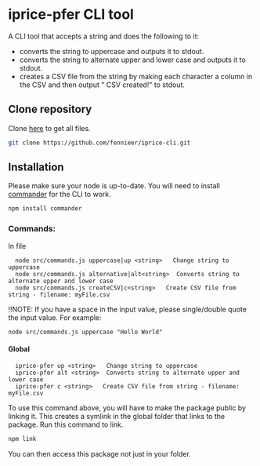 # iprice-pfer CLI tool

A CLI tool that accepts a string and does the following to it:
- converts the string to uppercase and outputs it to stdout.
- converts the string to alternate upper and lower case and outputs it to stdout.
- creates a CSV file from the string by making each character a column in the CSV and then output &quot; CSV created!&quot; to stdout.

## Clone repository

Clone [here](https://github.com/fennieer/iprice-cli.git) to get all files.

```bash
git clone https://github.com/fennieer/iprice-cli.git
```

## Installation

Please make sure your node is up-to-date. 
You will need to install [commander](https://github.com/tj/commander.js/#installation) for the CLI to work.

```bash
npm install commander
```

### Commands:

In file
```terminal
  node src/commands.js uppercase|up <string>   Change string to uppercase
  node src/commands.js alternative|alt<string>  Converts string to alternate upper and lower case
  node src/commands.js createCSV|c<string>   Create CSV file from string - filename: myFile.csv
```

!!NOTE: If you have a space in the input value, please single/double quote the input value. 
For example:
```terminal
node src/commands.js uppercase "Hello World"
```

#### Global
```terminal
  iprice-pfer up <string>   Change string to uppercase
  iprice-pfer alt <string>  Converts string to alternate upper and lower case
  iprice-pfer c <string>   Create CSV file from string - filename: myFile.csv
```

To use this command above, you will have to make the package public by linking it. This creates a symlink in the global folder that links to the package. Run this command to link.

```bash
npm link
```

You can then access this package not just in your folder. 

